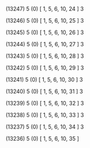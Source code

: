 (13247) 5 (0) [ 1, 5, 6, 10, 24 ] 3 


(13246) 5 (0) [ 1, 5, 6, 10, 25 ] 3 


(13245) 5 (0) [ 1, 5, 6, 10, 26 ] 3 


(13244) 5 (0) [ 1, 5, 6, 10, 27 ] 3 


(13243) 5 (0) [ 1, 5, 6, 10, 28 ] 3 


(13242) 5 (0) [ 1, 5, 6, 10, 29 ] 3 


(13241) 5 (0) [ 1, 5, 6, 10, 30 ] 3 


(13240) 5 (0) [ 1, 5, 6, 10, 31 ] 3 


(13239) 5 (0) [ 1, 5, 6, 10, 32 ] 3 


(13238) 5 (0) [ 1, 5, 6, 10, 33 ] 3 


(13237) 5 (0) [ 1, 5, 6, 10, 34 ] 3 


(13236) 5 (0) [ 1, 5, 6, 10, 35 ]  

